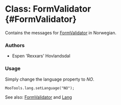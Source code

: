 Class: FormValidator {#FormValidator}
=====================================

Contains the messages for [FormValidator][] in Norwegian.

### Authors

* Espen 'Rexxars' Hovlandsdal

### Usage

Simply change the language property to *NO*.

	MooTools.lang.setLanguage("NO");

See also: [FormValidator][] and [Lang][]

[FormValidator]: http://www.mootools.net/docs/more/Forms/FormValidator#FormValidator
[Lang]: http://www.mootools.net/docs/more/Core/Lang